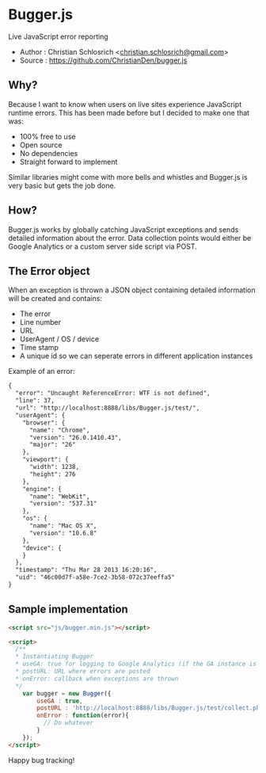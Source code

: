 # Bugger.js

Live JavaScript error reporting

* Author    : Christian Schlosrich <<christian.schlosrich@gmail.com>>
* Source    : https://github.com/ChristianDen/bugger.js

## Why?
Because I want to know when users on live sites experience JavaScript runtime errors.
This has been made before but I decided to make one that was:

* 100% free to use
* Open source
* No dependencies
* Straight forward to implement

Similar libraries might come with more bells and whistles and Bugger.js is very basic but gets the job done.
## How?
Bugger.js works by globally catching JavaScript exceptions and sends detailed information about the error. Data collection points would either be Google Analytics or a custom server side script via POST.

## The Error object
When an exception is thrown a JSON object containing detailed information will be created and contains:

* The error
* Line number
* URL
* UserAgent / OS / device
* Time stamp
* A unique id so we can seperate errors in different application instances

Example of an error:

```html
{
  "error": "Uncaught ReferenceError: WTF is not defined",
  "line": 37,
  "url": "http://localhost:8888/libs/Bugger.js/test/",
  "userAgent": {
    "browser": {
      "name": "Chrome",
      "version": "26.0.1410.43",
      "major": "26"
    },
    "viewport": {
      "width": 1238,
      "height": 276
    },
    "engine": {
      "name": "WebKit",
      "version": "537.31"
    },
    "os": {
      "name": "Mac OS X",
      "version": "10.6.8"
    },
    "device": { 
    }
  },
  "timestamp": "Thu Mar 28 2013 16:20:16",
  "uid": "46c00d7f-a58e-7ce2-3b58-072c37eeffa5"
}
```

## Sample implementation

```html
<script src="js/bugger.min.js"></script>

<script>
  /**
  * Instantiating Bugger
  * useGA: true for logging to Google Analytics (if the GA instance is not found this flag is ignored)
  * postURL: URL where errors are posted
  * onError: callback when exceptions are thrown
  */
    var bugger = new Bugger({
        useGA : true,
        postURL : 'http://localhost:8888/libs/Bugger.js/test/collect.php',
        onError : function(error){
          // Do whatever
        }
    });
</script>
```

Happy bug tracking!
